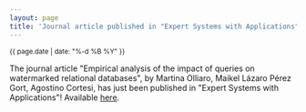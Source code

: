 ```yaml
---
layout: page
title: 'Journal article published in "Expert Systems with Applications"'
---
```


<small>{{ page.date | date: "%-d %B %Y" }}</small>

The journal article "Empirical analysis of the impact of queries on watermarked relational databases", by Martina Olliaro, Maikel Lázaro Pérez Gort, Agostino Cortesi, has just been published in "Expert Systems with Applications"! Available [here](https://doi.org/10.1016/j.eswa.2022.117491).

